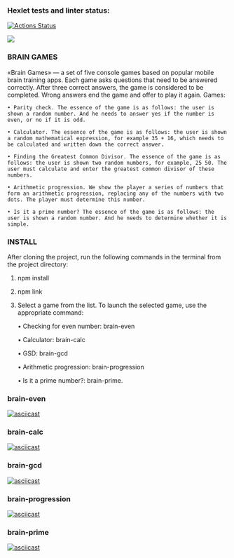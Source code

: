 ### Hexlet tests and linter status:

[![Actions Status](https://github.com/Murat72/frontend-project-lvl1/workflows/hexlet-check/badge.svg)](https://github.com/Murat72/frontend-project-lvl1/actions)

<a href="https://codeclimate.com/github/Murat72/frontend-project-lvl1/maintainability"><img src="https://api.codeclimate.com/v1/badges/03ec7a2986b872b80265/maintainability" /></a>

### BRAIN GAMES

«Brain Games» — a set of five console games based on popular mobile brain training apps. Each game asks questions that need to be answered correctly. After three correct answers, the game is considered to be completed. Wrong answers end the game and offer to play it again. Games:

    • Parity check. The essence of the game is as follows: the user is shown a random number. And he needs to answer yes if the number is even, or no if it is odd.

    • Calculator. The essence of the game is as follows: the user is shown a random mathematical expression, for example 35 + 16, which needs to be calculated and written down the correct answer.

    • Finding the Greatest Common Divisor. The essence of the game is as follows: the user is shown two random numbers, for example, 25 50. The user must calculate and enter the greatest common divisor of these numbers.

    • Arithmetic progression. We show the player a series of numbers that form an arithmetic progression, replacing any of the numbers with two dots. The player must determine this number.

    • Is it a prime number? The essence of the game is as follows: the user is shown a random number. And he needs to determine whether it is simple.

### INSTALL

After cloning the project, run the following commands in the terminal from the project directory:

1. npm install
2. npm link
3. Select a game from the list. To launch the selected game, use the appropriate command:

   • Checking for even number: brain-even

   • Calculator: brain-calc

   • GSD: brain-gcd

   • Arithmetic progression: brain-progression

   • Is it a prime number?: brain-prime.

### brain-even

[![asciicast](https://asciinema.org/a/CqXGHOI49qqqV0dPX6URqp6kM.svg)](https://asciinema.org/a/CqXGHOI49qqqV0dPX6URqp6kM)

### brain-calc

[![asciicast](https://asciinema.org/a/u547345RJjVl9kaD3CYV03JXa.svg)](https://asciinema.org/a/u547345RJjVl9kaD3CYV03JXa)

### brain-gcd

[![asciicast](https://asciinema.org/a/V2Z1qFsXwdayo8z2qMRQWAMPw.svg)](https://asciinema.org/a/V2Z1qFsXwdayo8z2qMRQWAMPw)

### brain-progression

[![asciicast](https://asciinema.org/a/q1Bnr99MeS56mtfosUHCdgksz.svg)](https://asciinema.org/a/q1Bnr99MeS56mtfosUHCdgksz)

### brain-prime

[![asciicast](https://asciinema.org/a/lun1WNv5B1zRdPYwfKG5c8nvu.svg)](https://asciinema.org/a/lun1WNv5B1zRdPYwfKG5c8nvu)

